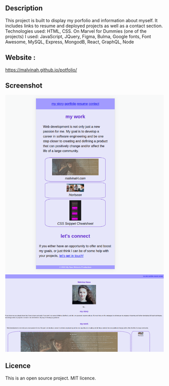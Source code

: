 ## Description

This project is built to display my porfolio and information about myself. It includes links to resume and deployed projects as well as a contact section. Technologies used: HTML, CSS. On Marvel for Dummies (one of the projects) I used: JavaScript, JQuery, Figma, Bulma, Google fonts, Font Awesome, MySQL, Express, MongodB, React, GraphQL, Node

## Website :

https://malvinah.github.io/potfolio/


## Screenshot

![First half of the webpage](./asset/img/portfolio-project1.png?raw=true "Malvina's webpage 1")
![Second half of the webpage](./asset/img/portfolio-project2.png?raw=true "Malvina's webpage 2")


## Licence
This is an open source project. MIT licence.
